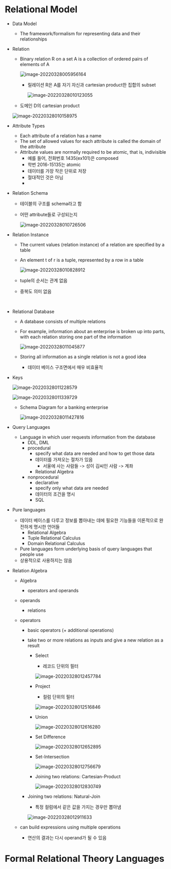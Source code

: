 # Relational Model

- Data Model

  - The framework/formalism for representing data and their relationships

- Relation

  - Binary relation R on a set A is a collection of ordered pairs of elements of A

    ![image-20220328005956164](README.assets/image-20220328005956164.png)

    - 릴레이션 R은 A를 자기 자신과 cartesian product한 집합의 subset

      ![image-20220328010123055](README.assets/image-20220328010123055.png)

  - 도메인 D의 cartesian product

  ![image-20220328010158975](README.assets/image-20220328010158975.png)

  

- Attribute Types

  - Each attribute of a relation has a name
  - The set of allowed values for each attribute is called the domain of the attribute
  - Attribute values are normally required to be atomic, that is, indivisible
    - 예를 들어, 전화번호 1435(ex101)은 composed
    - 학번 2016-15135는 atomic
    - 데이터를 가장 작은 단위로 저장
    - 절대적인 것은 아님
    - 

- Relation Schema

  - 테이블의 구조를 schema라고 함

  - 어떤 attribute들로 구성되는지

    ![image-20220328010726506](README.assets/image-20220328010726506.png)

    

- Relation Instance

  - The current values (relation instance) of a relation are specified by a table

  - An element t of r is a tuple, represented by a row in a table

    ![image-20220328010828912](README.assets/image-20220328010828912.png)

  - tuple의 순서는 관계 없음
  - 중복도 의미 없음

​	

- Relational Database

  - A database consists of multiple relations

  - For example, information about an enterprise is broken up into parts, with each relation storing one part of the information

    ![image-20220328011045877](README.assets/image-20220328011045877.png)

  - Storing all information as a single relation is not a good idea
    - 데이터 베이스 구조면에서 매우 비효율적



- Keys

  ![image-20220328011228579](README.assets/image-20220328011228579.png)

  ![image-20220328011339729](README.assets/image-20220328011339729.png)

   - Schema Diagram for a banking enterprise

     ![image-20220328011427816](README.assets/image-20220328011427816.png)



- Query Languages
  - Language in which user requests information from the database
    - DDL, DML
    - procedural
      - specify what data are needed and how to get those data
      - 데이터를 가져오는 절차가 있음
        - 서울에 사는 사람들 -> 성이 김씨인 사람 -> 계좌
      - Relational Algebra
    - nonprocedural
      - declarative
      - specify only what data are needed
      - 데이터의 조건을 명시
      - SQL



- Pure languages
  - 데이터 베이스를 다루고 정보를 뽑아내는 데에 필요한 기능들을 이론적으로 완전하게 명시한 언어들
    - Relational Algebra
    - Tuple Relational Calculus
    - Domain Relational Calculus
  - Pure languages form underlying basis of query languages that people use
  - 상용적으로 사용하지는 않음



- Relation Algebra

  - Algebra

    - operators and operands

  - operands

    - relations

  - operators

    - basic operators (+ additional operations)

    - take two or more relations as inputs and give a new relation as a result

      - Select

        - 레코드 단위의 필터

        ![image-20220328012457784](README.assets/image-20220328012457784.png)

      - Project

        - 컬럼 단위의 필터

        ![image-20220328012516846](README.assets/image-20220328012516846.png)

      - Union

        ![image-20220328012616280](README.assets/image-20220328012616280.png)

      - Set Difference

        ![image-20220328012652895](README.assets/image-20220328012652895.png)

      - Set-Intersection

        ![image-20220328012756679](README.assets/image-20220328012756679.png)

      - Joining two relations: Cartesian-Product

        ![image-20220328012830749](README.assets/image-20220328012830749.png)

    - Joining two relations: Natural-Join

      - 특정 컬럼에서 같은 값을 가지는 경우만 뽑아냄

      ![image-20220328012911633](README.assets/image-20220328012911633.png)

    

  - can build expressions using multiple operations

    - 연산의 결과는 다시 operand가 될 수 있음



# Formal Relational Theory Languages









